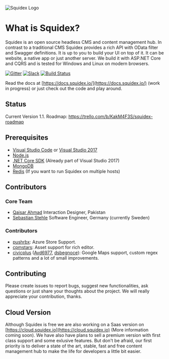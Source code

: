 ![Squidex Logo](https://raw.githubusercontent.com/Squidex/squidex/master/media/logo-wide.png "Squidex")

# What is Squidex?

Squidex is an open source headless CMS and content management hub. In contrast to a traditional CMS Squidex provides a rich API with OData filter and Swagger definitions. It is up to you to build your UI on top of it. It can be website, a native app or just another server. We build it with ASP.NET Core and CQRS and is tested for Windows and Linux on modern browsers.

[![Gitter](https://img.shields.io/gitter/room/nwjs/nw.js.svg?style=square)](https://gitter.im/squidex-cms/Lobby) [![Slack](https://img.shields.io/badge/chat-on_slack-E01765.svg?style=square)](https://squidex-slack.herokuapp.com/) [![Build Status](http://build.squidex.io/api/badges/Squidex/squidex/status.svg)](http://build.squidex.io/Squidex/squidex)

Read the docs at [https://docs.squidex.io/](https://docs.squidex.io/) (work in progress) or just check out the code and play around.

## Status

Current Version 1.1. Roadmap: https://trello.com/b/KakM4F3S/squidex-roadmap

## Prerequisites

* [Visual Studio Code](https://code.visualstudio.com/) or [Visual Studio 2017](https://www.visualstudio.com/vs/visual-studio-2017-rc/)
* [Node.js](https://nodejs.org/en/)
* [.NET Core SDK](https://www.microsoft.com/net/download/core#/current) (Already part of Visual Studio 2017)
* [MongoDB](https://www.mongodb.com/)
* [Redis](https://redis.io/download) (If you want to run Squidex on multiple hosts)

## Contributors

### Core Team

* [Qaisar Ahmad](http://www.qaisarahmad.com/) Interaction Designer, Pakistan
* [Sebastian Stehle](https://github.com/SebastianStehle) Software Engineer, Germany (currently Sweden)

### Contributors

* [pushrbx](https://pushrbx.net/): Azure Store Support.
* [cpmstars](https://www.cpmstars.com): Asset support for rich editor.
* [civicplus](https://www.civicplus.com/) ([Avd6977](https://github.com/Avd6977), [dsbegnoce](https://github.com/dsbegnoche)): Google Maps support, custom regex patterns and a lot of small improvements.

## Contributing

Please create issues to report bugs, suggest new functionalities, ask questions or just share your thoughts about the project. We will really appreciate your contribution, thanks.

## Cloud Version

Although Squidex is free we are also working on a Saas version on [https://cloud.squidex.io](https://cloud.squidex.io) (More information coming soon). We have also have plans to sell a premium version with first class support and some exlusive features. But don't be afraid, our first priority is to deliver a state of the art, stable, fast and free content management hub to make the life for developers a little bit easier.
